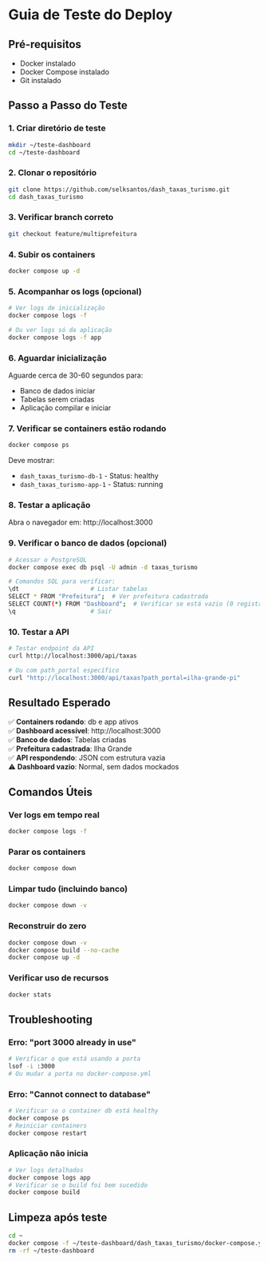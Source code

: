 # Guia de Teste do Deploy

## Pré-requisitos
- Docker instalado
- Docker Compose instalado
- Git instalado

## Passo a Passo do Teste

### 1. Criar diretório de teste
```bash
mkdir ~/teste-dashboard
cd ~/teste-dashboard
```

### 2. Clonar o repositório
```bash
git clone https://github.com/selksantos/dash_taxas_turismo.git
cd dash_taxas_turismo
```

### 3. Verificar branch correto
```bash
git checkout feature/multiprefeitura
```

### 4. Subir os containers
```bash
docker compose up -d
```

### 5. Acompanhar os logs (opcional)
```bash
# Ver logs de inicialização
docker compose logs -f

# Ou ver logs só da aplicação
docker compose logs -f app
```

### 6. Aguardar inicialização
Aguarde cerca de 30-60 segundos para:
- Banco de dados iniciar
- Tabelas serem criadas
- Aplicação compilar e iniciar

### 7. Verificar se containers estão rodando
```bash
docker compose ps
```

Deve mostrar:
- `dash_taxas_turismo-db-1` - Status: healthy
- `dash_taxas_turismo-app-1` - Status: running

### 8. Testar a aplicação
Abra o navegador em: http://localhost:3000

### 9. Verificar o banco de dados (opcional)
```bash
# Acessar o PostgreSQL
docker compose exec db psql -U admin -d taxas_turismo

# Comandos SQL para verificar:
\dt                    # Listar tabelas
SELECT * FROM "Prefeitura";  # Ver prefeitura cadastrada
SELECT COUNT(*) FROM "Dashboard";  # Verificar se está vazio (0 registros)
\q                     # Sair
```

### 10. Testar a API
```bash
# Testar endpoint da API
curl http://localhost:3000/api/taxas

# Ou com path_portal específico
curl "http://localhost:3000/api/taxas?path_portal=ilha-grande-pi"
```

## Resultado Esperado

✅ **Containers rodando**: db e app ativos  
✅ **Dashboard acessível**: http://localhost:3000  
✅ **Banco de dados**: Tabelas criadas  
✅ **Prefeitura cadastrada**: Ilha Grande  
✅ **API respondendo**: JSON com estrutura vazia  
⚠️ **Dashboard vazio**: Normal, sem dados mockados  

## Comandos Úteis

### Ver logs em tempo real
```bash
docker compose logs -f
```

### Parar os containers
```bash
docker compose down
```

### Limpar tudo (incluindo banco)
```bash
docker compose down -v
```

### Reconstruir do zero
```bash
docker compose down -v
docker compose build --no-cache
docker compose up -d
```

### Verificar uso de recursos
```bash
docker stats
```

## Troubleshooting

### Erro: "port 3000 already in use"
```bash
# Verificar o que está usando a porta
lsof -i :3000
# Ou mudar a porta no docker-compose.yml
```

### Erro: "Cannot connect to database"
```bash
# Verificar se o container db está healthy
docker compose ps
# Reiniciar containers
docker compose restart
```

### Aplicação não inicia
```bash
# Ver logs detalhados
docker compose logs app
# Verificar se o build foi bem sucedido
docker compose build
```

## Limpeza após teste
```bash
cd ~
docker compose -f ~/teste-dashboard/dash_taxas_turismo/docker-compose.yml down -v
rm -rf ~/teste-dashboard
```